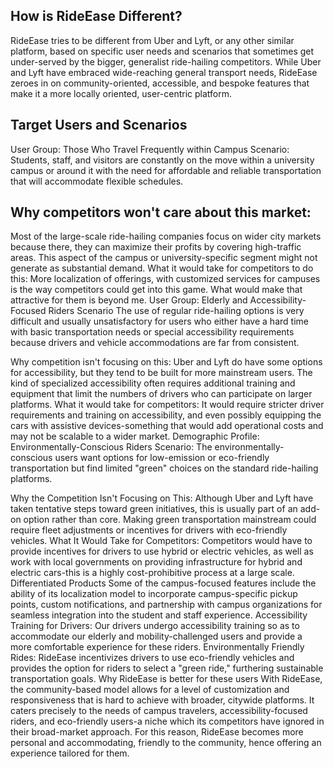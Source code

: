 ## How is RideEase Different?
RideEase tries to be different from Uber and Lyft, or any other similar platform, based on specific user needs and scenarios that sometimes get under-served by the bigger, generalist ride-hailing competitors. While Uber and Lyft have embraced wide-reaching general transport needs, RideEase zeroes in on community-oriented, accessible, and bespoke features that make it a more locally oriented, user-centric platform.

## Target Users and Scenarios
User Group: Those Who Travel Frequently within Campus
Scenario: Students, staff, and visitors are constantly on the move within a university campus or around it with the need for affordable and reliable transportation that will accommodate flexible schedules.

## Why competitors won't care about this market: 
Most of the large-scale ride-hailing companies focus on wider city markets because there, they can maximize their profits by covering high-traffic areas. This aspect of the campus or university-specific segment might not generate as substantial demand.
What it would take for competitors to do this: More localization of offerings, with customized services for campuses  is the way competitors could get into this game. What would make that attractive for them is beyond me.
User Group: Elderly and Accessibility-Focused Riders
Scenario The use of regular ride-hailing options is very difficult and usually unsatisfactory for users who either have a hard time with basic transportation needs or special accessibility requirements because drivers and vehicle accommodations are far from consistent.

Why competition isn't focusing on this: Uber and Lyft do have some options for accessibility, but they tend to be built for more mainstream users. The kind of specialized accessibility often requires additional training and equipment that limit the numbers of drivers who can participate on larger platforms.
What it would take for competitors: It would require stricter driver requirements and training on accessibility, and even possibly equipping the cars with assistive devices-something that would add operational costs and may not be scalable to a wider market.
Demographic Profile: Environmentally-Conscious Riders
Scenario: The environmentally-conscious users want options for low-emission or eco-friendly transportation but find limited "green" choices on the standard ride-hailing platforms.

Why the Competition Isn't Focusing on This: Although Uber and Lyft have taken tentative steps toward green initiatives, this is usually part of an add-on option rather than core. Making green transportation mainstream could require fleet adjustments or incentives for drivers with eco-friendly vehicles.
What It Would Take for Competitors: Competitors would have to provide incentives for drivers to use hybrid or electric vehicles, as well as work with local governments on providing infrastructure for hybrid and electric cars-this is a highly cost-prohibitive process at a large scale.
Differentiated Products
Some of the campus-focused features include the ability of its localization model to incorporate campus-specific pickup points, custom notifications, and partnership with campus organizations for seamless integration into the student and staff experience. Accessibility Training for Drivers: Our drivers undergo accessibility training so as to accommodate our elderly and mobility-challenged users and provide a more comfortable experience for these riders.
Environmentally Friendly Rides: RideEase incentivizes drivers to use eco-friendly vehicles and provides the option for riders to select a "green ride," furthering sustainable transportation goals.
Why RideEase is better for these users
With RideEase, the community-based model allows for a level of customization and responsiveness that is hard to achieve with broader, citywide platforms. It caters precisely to the needs of campus travelers, accessibility-focused riders, and eco-friendly users-a niche which its competitors have ignored in their broad-market approach. For this reason, RideEase becomes more personal and accommodating, friendly to the community, hence offering an experience tailored for them.
